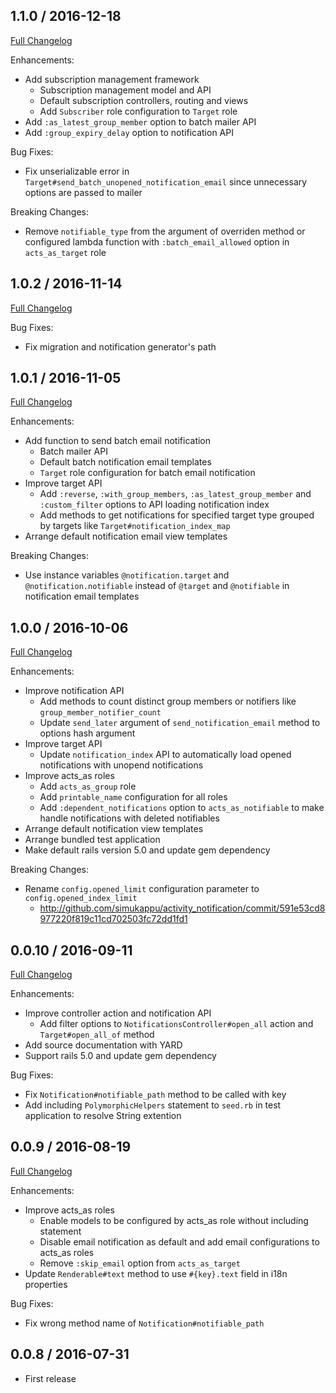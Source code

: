 ## 1.1.0 / 2016-12-18
[Full Changelog](http://github.com/simukappu/activity_notification/compare/v1.0.2...v1.1.0)

Enhancements:

* Add subscription management framework
  * Subscription management model and API
  * Default subscription controllers, routing and views
  * Add `Subscriber` role configuration to `Target` role
* Add `:as_latest_group_member` option to batch mailer API
* Add `:group_expiry_delay` option to notification API

Bug Fixes:

* Fix unserializable error in `Target#send_batch_unopened_notification_email` since unnecessary options are passed to mailer

Breaking Changes:

* Remove `notifiable_type` from the argument of overriden method or configured lambda function with `:batch_email_allowed` option in `acts_as_target` role

## 1.0.2 / 2016-11-14
[Full Changelog](http://github.com/simukappu/activity_notification/compare/v1.0.1...v1.0.2)

Bug Fixes:

* Fix migration and notification generator's path

## 1.0.1 / 2016-11-05
[Full Changelog](http://github.com/simukappu/activity_notification/compare/v1.0.0...v1.0.1)

Enhancements:

* Add function to send batch email notification
  * Batch mailer API
  * Default batch notification email templates
  * `Target` role configuration for batch email notification
* Improve target API
  * Add `:reverse`, `:with_group_members`, `:as_latest_group_member` and `:custom_filter` options to API loading notification index
  * Add methods to get notifications for specified target type grouped by targets like `Target#notification_index_map`
* Arrange default notification email view templates

Breaking Changes:

* Use instance variables `@notification.target` and `@notification.notifiable` instead of `@target` and `@notifiable` in notification email templates

## 1.0.0 / 2016-10-06
[Full Changelog](http://github.com/simukappu/activity_notification/compare/v0.0.10...v1.0.0)

Enhancements:

* Improve notification API
  * Add methods to count distinct group members or notifiers like `group_member_notifier_count`
  * Update `send_later` argument of `send_notification_email` method to options hash argument
* Improve target API
  * Update `notification_index` API to automatically load opened notifications with unopend notifications
* Improve acts_as roles
  * Add `acts_as_group` role
  * Add `printable_name` configuration for all roles
  * Add `:dependent_notifications` option to `acts_as_notifiable` to make handle notifications with deleted notifiables
* Arrange default notification view templates
* Arrange bundled test application
* Make default rails version 5.0 and update gem dependency

Breaking Changes:

* Rename `config.opened_limit` configuration parameter to `config.opened_index_limit`
  * http://github.com/simukappu/activity_notification/commit/591e53cd8977220f819c11cd702503fc72dd1fd1

## 0.0.10 / 2016-09-11
[Full Changelog](http://github.com/simukappu/activity_notification/compare/v0.0.9...v0.0.10)

Enhancements:

* Improve controller action and notification API
  * Add filter options to `NotificationsController#open_all` action and `Target#open_all_of` method
* Add source documentation with YARD
* Support rails 5.0 and update gem dependency

Bug Fixes:

* Fix `Notification#notifiable_path` method to be called with key
* Add including `PolymorphicHelpers` statement to `seed.rb` in test application to resolve String extention

## 0.0.9 / 2016-08-19
[Full Changelog](http://github.com/simukappu/activity_notification/compare/v0.0.8...v0.0.9)

Enhancements:

* Improve acts_as roles
  * Enable models to be configured by acts_as role without including statement
  * Disable email notification as default and add email configurations to acts_as roles
  * Remove `:skip_email` option from `acts_as_target`
* Update `Renderable#text` method to use `#{key}.text` field in i18n properties
  
Bug Fixes:

* Fix wrong method name of `Notification#notifiable_path`

## 0.0.8 / 2016-07-31
* First release
